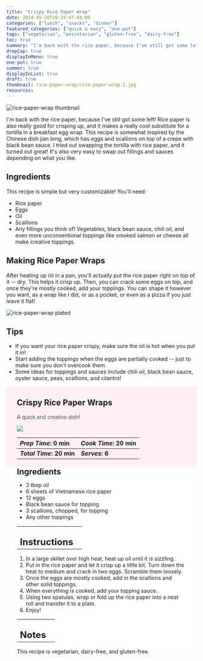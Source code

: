 ```yaml
---
title: "Crispy Rice Paper Wrap"
date: 2024-05-20T20:24:47-04:00
categories: ["lunch", "snacks", "dinner"]
featured_categories: ["quick & easy", "one-pot"]
tags: ["vegetarian", "pescetarian", "gluten-free", "dairy-free"]
toc: true
summary: "I'm back with the rice paper, because I've still got some left! Rice paper is also really good for crisping up, and it makes a really cool substitute for a tortilla in a breakfast egg wrap. This recipe is somewhat inspired by the Chinese dish jian bing, which has eggs and scallions on top of a crepe with black bean sauce. I tried out swapping the tortilla with rice paper, and it turned out great!"
dropCap: true
displayInMenu: true
one-pot: true
summer: true
displayInList: true
draft: true
thumbnail: rice-paper-wrap/rice-paper-wrap-1.jpg
resources:
---
```


![rice-paper-wrap thumbnail](../../rice-paper-wrap/rice-paper-wrap-1.jpg)

I'm back with the rice paper, because I've still got some left! Rice paper is also really good for crisping up, and it makes a really cool substitute for a tortilla in a breakfast egg wrap. This recipe is somewhat inspired by the Chinese dish jian bing, which has eggs and scallions on top of a crepe with black bean sauce. I tried out swapping the tortilla with rice paper, and it turned out great! It's also very easy to swap out fillings and sauces depending on what you like.

## Ingredients

This recipe is simple but very customizable! You'll need:

- Rice paper
- Eggs
- Oil
- Scallions
- Any fillings you think of! Vegetables, black bean sauce, chili oil, and even more unconventional toppings like smoked salmon or cheese all make creative toppings.

## Making Rice Paper Wraps

After heating up oil in a pan, you'll actually put the rice paper right on top of it -- dry. This helps it crisp up. Then, you can crack some eggs on top, and once they're mostly cooked, add your toppings. You can shape it however you want, as a wrap like I did, or as a pocket, or even as a pizza if you just leave it flat!

![rice-paper-wrap plated](../../rice-paper-wrap/rice-paper-wrap-2.jpg)

## Tips

- If you want your rice paper crispy, make sure the oil is hot when you put it in! 
- Start adding the toppings when the eggs are partially cooked -- just to make sure you don't overcook them.
- Some ideas for toppings and sauces include chili oil, black bean sauce, oyster sauce, peas, scallions, and cilantro!

<div style = "background-color: lavenderblush;"  id = "recipe"> 
<div style = "background-color:lavenderblush; padding-left:2em; margin-top:0; margin-bottom:0;">

<div style="display:grid; align-items:start; justify-content:space-between; padding-right:2em" class="grid-cols-2 gap-2 md:gap-4 lg:gap-8 xl:gap-12"><div class = "mb-8"><h2>Crispy Rice Paper Wraps</h2><p style = "font-weight: 300;">A quick and creative dish!</p></div><img src="../../rice-paper-wrap/rice-paper-wrap-1.jpg"  class="w-full h-auto mx-auto"/></div>

| _Prep Time_: 0 min  | _Cook Time_: 20 min  |
| :--- | :--- |
| **_Total Time_: 20 min** | **_Serves_: 6**  |

</div>
<div style="background-color: white; padding-left:2em; padding-right:2em; border-width:3px; border-color:lavenderblush; margin-top:0;">
 <div><h2 style = "margin-top:1em; margin-bottom:0;" >Ingredients</h2></div>
 
- 3 tbsp oil
- 6 sheets of Vietnamese rice paper
- 12 eggs
- Black bean sauce for topping
- 3 scallions, chopped, for topping
- Any other toppings

|   |    |
| :--- | :--- |
| <div><h2 style = "margin-top:1em; margin-bottom:0;" >Instructions</h2></div>|   |

1. In a large skillet over high heat, heat up oil until it is sizzling. 
2. Put in the rice paper and let it crisp up a little bit. Turn down the heat to medium and crack in two eggs. Scramble them loosely.
3. Once the eggs are mostly cooked, add in the scallions and other solid toppings. 
4. When everything is cooked, add your topping sauce. 
5. Using two spatulas, wrap or fold up the rice paper into a neat roll and transfer it to a plate.
6. Enjoy!

|   |    |
| :--- | :--- |
| <div><h2 style = "margin-top:1em; margin-bottom:0;" >Notes</h2></div>|   |

This recipe is vegetarian, dairy-free, and gluten-free.

</div>
</div>